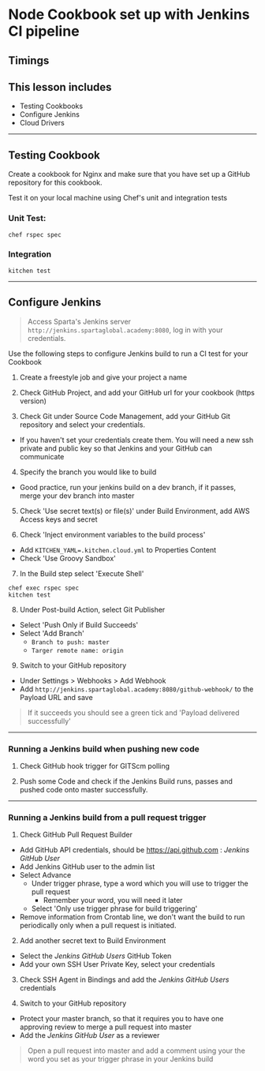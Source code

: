 # Node Cookbook set up with Jenkins CI pipeline

## **Timings**

## **This lesson includes**

* Testing Cookbooks
* Configure Jenkins
* Cloud Drivers

---

## Testing Cookbook

Create a cookbook for Nginx and make sure that you have set up a GitHub repository for this cookbook.

Test it on your local machine using Chef's unit and integration tests

### Unit Test:
`chef rspec spec`
### Integration
`kitchen test`

---

## Configure Jenkins

> Access Sparta's Jenkins server `http://jenkins.spartaglobal.academy:8080`, log in with your credentials.

<p> Use the following steps to configure  Jenkins build to run a CI test for your Cookbook</p>

1. Create a freestyle job and give your project a name

2. Check GitHub Project, and add your GitHub url for your cookbook (https version)

3. Check Git under Source Code Management, add your GitHub Git repository and select your credentials.
  * If you haven't set your credentials create them. You will need a new ssh private and public key so that Jenkins and your GitHub can communicate

4. Specify the branch you would like to build
  * Good practice, run your jenkins build on a dev branch, if it passes, merge your dev branch into master

5. Check 'Use secret text(s) or file(s)' under Build Environment, add AWS Access keys and secret

6. Check 'Inject environment variables to the build process'
  * Add `KITCHEN_YAML=.kitchen.cloud.yml` to Properties Content
  * Check 'Use Groovy Sandbox'

7. In the Build step select 'Execute Shell'
```
chef exec rspec spec
kitchen test
```

8. Under Post-build Action, select Git Publisher
  * Select 'Push Only if Build Succeeds'
  * Select 'Add Branch'
    * `Branch to push: master`
    * `Targer remote name: origin`

9. Switch to your GitHub repository
  * Under Settings > Webhooks > Add Webhook
  * Add `http://jenkins.spartaglobal.academy:8080/github-webhook/` to the Payload URL and save
> If it succeeds you should see a green tick and 'Payload delivered successfully'

---

### Running a Jenkins build when pushing new code

1. Check GitHub hook trigger for GITScm polling

2. Push some Code and check if the Jenkins Build runs, passes and pushed code onto master successfully.

---

### Running a Jenkins build from a pull request trigger

1. Check GitHub Pull Request Builder
  * Add GitHub API credentials, should be https://api.github.com : *Jenkins GitHub User*
  * Add Jenkins GitHub user to the admin list
  * Select Advance
    * Under trigger phrase, type a word which you will use to trigger the pull request
      * Remember your word, you will need it later
    * Select 'Only use trigger phrase for build triggering'
  * Remove information from Crontab line, we don't want the build to run periodically only when a pull request is initiated.


2. Add another secret text to Build Environment
  * Select the *Jenkins GitHub Users* GitHub Token
  * Add your own SSH User Private Key, select your credentials


3. Check SSH Agent in Bindings and add the *Jenkins GitHub Users* credentials


4. Switch to your GitHub repository
  * Protect your master branch, so that it requires you to have one approving review to merge a pull request into master
  * Add the *Jenkins GitHub User* as a reviewer


> Open a pull request into master and add a comment using your the word you set as your trigger phrase in your Jenkins build
